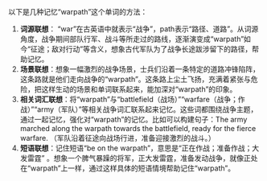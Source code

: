以下是几种记忆“warpath”这个单词的方法：
1. **词源联想**： “war”在古英语中就表示“战争”，path表示“路径、道路”。从词源角度，战争期间部队行军、战斗等所走过的路线，逐渐演变成“warpath”如今“征途；敌对行动”等含义，想象古代军队为了战争长途跋涉留下的路径，帮助记忆。
2. **场景联想**：想象一幅激烈的战争场景，士兵们沿着一条特定的道路冲锋陷阵，这条路就是他们走向战争的“warpath”。这条路上尘土飞扬，充满着紧张与危险，把这样生动的场景和单词联系起来，能加深对“warpath”的印象。
3. **相关词汇联想**：将“warpath”与“battlefield（战场）”“warfare（战争；作战）”“army（军队）”等相关战争词汇联系起来记忆。这些词都围绕战争主题，通过一起记忆，强化对“warpath”的记忆。比如可以构建句子：The army marched along the warpath towards the battlefield, ready for the fierce warfare. （军队沿着征途向战场行进，准备迎接激烈的战斗。）
4. **短语联想**：记住短语“be on the warpath”，意思是“正在作战；准备作战；大发雷霆” 。想象一个脾气暴躁的将军，正大发雷霆，准备发动战争，就像正处在“warpath”上一样，通过这样具体的短语情境帮助记住“warpath”。 